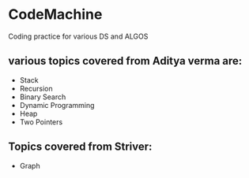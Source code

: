 # CodeMachine
 Coding practice for various DS and ALGOS

 ## various topics covered from Aditya verma are:
   - Stack
   - Recursion
   - Binary Search
   - Dynamic Programming
   - Heap
   - Two Pointers
## Topics covered from Striver:
   - Graph
